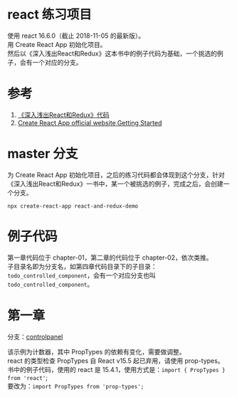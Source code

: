 # react 练习项目
使用 react 16.6.0（截止 2018-11-05 的最新版）。      
用 Create React App 初始化项目。  
然后以《深入浅出React和Redux》这本书中的例子代码为基础，一个挑选的例子，会有一个对应的分支。

# 参考
1. [《深入浅出React和Redux》代码](https://github.com/mocheng/react-and-redux)
1. [Create React App official website,Getting Started](https://facebook.github.io/create-react-app/docs/getting-started)

# master 分支
为 Create React App 初始化项目，之后的练习代码都会体现到这个分支，针对《深入浅出React和Redux》一书中，某一个被挑选的例子，完成之后，会创建一个分支。
```
npx create-react-app react-and-redux-demo
```

# 例子代码
第一章代码位于 chapter-01，第二章的代码位于  chapter-02，依次类推。  
子目录名即为分支名，如第四章代码目录下的子目录：`todo_controlled_component`，会有一个对应分支也叫 `todo_controlled_component`。

# 第一章
分支：[controlpanel](../../../tree/controlpanel)

该示例为计数器，其中 PropTypes 的依赖有变化，需要做调整。  
react 的类型检查 PropTypes 自 React v15.5 起已弃用，请使用 prop-types。  
书中的例子代码，使用的 react 是 15.4.1，使用方式是：`import { PropTypes } from 'react'`;    
要改为：`import PropTypes from 'prop-types';`

